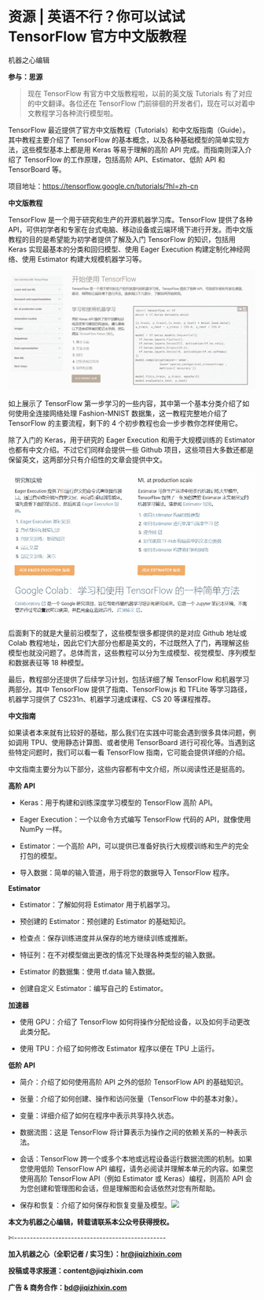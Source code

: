 # 资源 | 英语不行？你可以试试 TensorFlow 官方中文版教程

机器之心编辑

**参与：思源**

> 现在 TensorFlow 有官方中文版教程啦，以前的英文版 Tutorials 有了对应的中文翻译。各位还在 TensorFlow 门前徘徊的开发者们，现在可以对着中文教程学习各种流行模型啦。

<mp-miniprogram class="miniprogram_element" data-miniprogram-appid="wxf424e2f3e2f94500" data-miniprogram-path="pages/technology/technology?id=58170354-4618-4a25-a2fe-c4ed169f2177&amp;from=weapp" data-miniprogram-nickname="机器之心 Synced" data-miniprogram-avatar="http://mmbiz.qpic.cn/mmbiz_png/f3g058loLBj0Pib4UhuCFagffSB1RHImwskFzvic6mSp2LDhuerbXxeqqv0b63wSt2Pas7MicNWIcia358rlnhiaVag/640?wx_fmt=png&amp;wxfrom=200" data-miniprogram-title="TensorFlow" data-miniprogram-imageurl="http://mmbiz.qpic.cn/mmbiz_jpg/KmXPKA19gW8aQfbUpicJiaAH0COiaYYTIuwVCbs3tKkBxl7o9u0PJtp2Cg9qH0VEWvBY99Tag1qFJePQ9z7Q9KYHg/0?wx_fmt=jpeg"></mp-miniprogram>

TensorFlow 最近提供了官方中文版教程（Tutorials）和中文版指南（Guide）。其中教程主要介绍了 TensorFlow 的基本概念，以及各种基础模型的简单实现方法，这些模型基本上都是用 Keras 等易于理解的高阶 API 完成。而指南则深入介绍了 TensorFlow 的工作原理，包括高阶 API、Estimator、低阶 API 和 TensorBoard 等。

项目地址：https://tensorflow.google.cn/tutorials/?hl=zh-cn

**中文版教程**

TensorFlow 是一个用于研究和生产的开源机器学习库。TensorFlow 提供了各种 API，可供初学者和专家在台式电脑、移动设备或云端环境下进行开发。而中文版教程的目的是希望能为初学者提供了解及入门 TensorFlow 的知识，包括用 Keras 实现最基本的分类和回归模型、使用 Eager Execution 构建定制化神经网络、使用 Estimator 构建大规模机器学习等。

![](img/78cc613d6a8ca40312ce2a0380c3f522-fs8.png)

如上展示了 TensorFlow 第一步学习的一些内容，其中第一个基本分类介绍了如何使用全连接网络处理 Fashion-MNIST 数据集，这一教程完整地介绍了 TensorFlow 的主要流程，剩下的 4 个初步教程也会一步步教你怎样使用它。

除了入门的 Keras，用于研究的 Eager Execution 和用于大规模训练的 Estimator 也都有中文介绍。不过它们同样会提供一些 Github 项目，这些项目大多数还都是保留英文，这两部分只有介绍性的文章会提供中文。

![](img/c63320e0b562d2238fb9f4ed5a62e6dd-fs8.png)

后面剩下的就是大量前沿模型了，这些模型很多都提供的是对应 Github 地址或 Colab 教程地址，因此它们大部分也都是英文的，不过既然入了门，再理解这些模型也就没问题了。总体而言，这些教程可以分为生成模型、视觉模型、序列模型和数据表征等 18 种模型。

最后，教程部分还提供了后续学习计划，包括详细了解 TensorFlow 和机器学习两部分。其中 TensorFlow 提供了指南、TensorFlow.js 和 TFLite 等学习路径，机器学习提供了 CS231n、机器学习速成课程、CS 20 等课程推荐。

**中文指南**

如果读者本来就有比较好的基础，那么我们在实践中可能会遇到很多具体问题，例如调用 TPU、使用静态计算图、或者使用 TensorBoard 进行可视化等。当遇到这些特定问题时，我们可以看一看 TensorFlow 指南，它可能会提供详细的介绍。

中文指南主要分为以下部分，这些内容都有中文介绍，所以阅读性还是挺高的。

**高阶 API**

*   Keras：用于构建和训练深度学习模型的 TensorFlow 高阶 API。

*   Eager Execution：一个以命令方式编写 TensorFlow 代码的 API，就像使用 NumPy 一样。

*   Estimator：一个高阶 API，可以提供已准备好执行大规模训练和生产的完全打包的模型。

*   导入数据：简单的输入管道，用于将您的数据导入 TensorFlow 程序。

**Estimator**

*   Estimator：了解如何将 Estimator 用于机器学习。

*   预创建的 Estimator：预创建的 Estimator 的基础知识。

*   检查点：保存训练进度并从保存的地方继续训练或推断。

*   特征列：在不对模型做出更改的情况下处理各种类型的输入数据。

*   Estimator 的数据集：使用 tf.data 输入数据。

*   创建自定义 Estimator：编写自己的 Estimator。

**加速器**

*   使用 GPU：介绍了 TensorFlow 如何将操作分配给设备，以及如何手动更改此类分配。

*   使用 TPU：介绍了如何修改 Estimator 程序以便在 TPU 上运行。

**低阶 API**

*   简介：介绍了如何使用高阶 API 之外的低阶 TensorFlow API 的基础知识。

*   张量：介绍了如何创建、操作和访问张量（TensorFlow 中的基本对象）。

*   变量：详细介绍了如何在程序中表示共享持久状态。

*   数据流图：这是 TensorFlow 将计算表示为操作之间的依赖关系的一种表示法。

*   会话：TensorFlow 跨一个或多个本地或远程设备运行数据流图的机制。如果您使用低阶 TensorFlow API 编程，请务必阅读并理解本单元的内容。如果您使用高阶 TensorFlow API（例如 Estimator 或 Keras）编程，则高阶 API 会为您创建和管理图和会话，但是理解图和会话依然对您有所帮助。

*   保存和恢复：介绍了如何保存和恢复变量及模型。****![](img/2d1c94eb4a4ba15f356c96c72092e02b-fs8.png)****

****本文为机器之心编辑，**转载请联系本公众号获得授权****。**

✄------------------------------------------------

**加入机器之心（全职记者 / 实习生）：hr@jiqizhixin.com**

**投稿或寻求报道：**content**@jiqizhixin.com**

**广告 & 商务合作：bd@jiqizhixin.com**